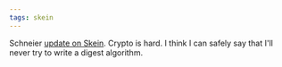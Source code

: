 ```yaml
---
tags: skein
---
```


Schneier [update on Skein](http://www.schneier.com/blog/archives/2010/09/more_skein_news.html). Crypto is hard. I think I can safely say that I'll never try to write a digest algorithm.
